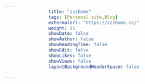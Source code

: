 ---
                title: "zzzhome"
                tags: [Personal site,Blog]
                externalUrl: "https://zzzhome.cc/"
                weight: 91
                showDate: false
                showAuthor: false
                showReadingTime: false
                showEdit: false
                showLikes: false
                showViews: false
                layoutBackgroundHeaderSpace: false
                ---

